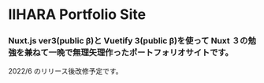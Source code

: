 # IIHARA Portfolio Site

### Nuxt.js ver3(public β)と Vuetify 3(public β)を使って Nuxt ３の勉強を兼ねて一晩で無理矢理作ったポートフォリオサイトです。

2022/6 のリリース後改修予定です。
